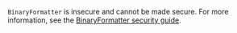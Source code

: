 `BinaryFormatter` is insecure and cannot be made secure. For more information, see the [BinaryFormatter security guide](/dotnet/standard/serialization/binaryformatter-security-guide).